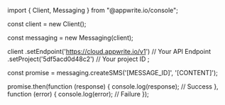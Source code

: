 import { Client, Messaging } from "@appwrite.io/console";

const client = new Client();

const messaging = new Messaging(client);

client
    .setEndpoint('https://cloud.appwrite.io/v1') // Your API Endpoint
    .setProject('5df5acd0d48c2') // Your project ID
;

const promise = messaging.createSMS('[MESSAGE_ID]', '[CONTENT]');

promise.then(function (response) {
    console.log(response); // Success
}, function (error) {
    console.log(error); // Failure
});